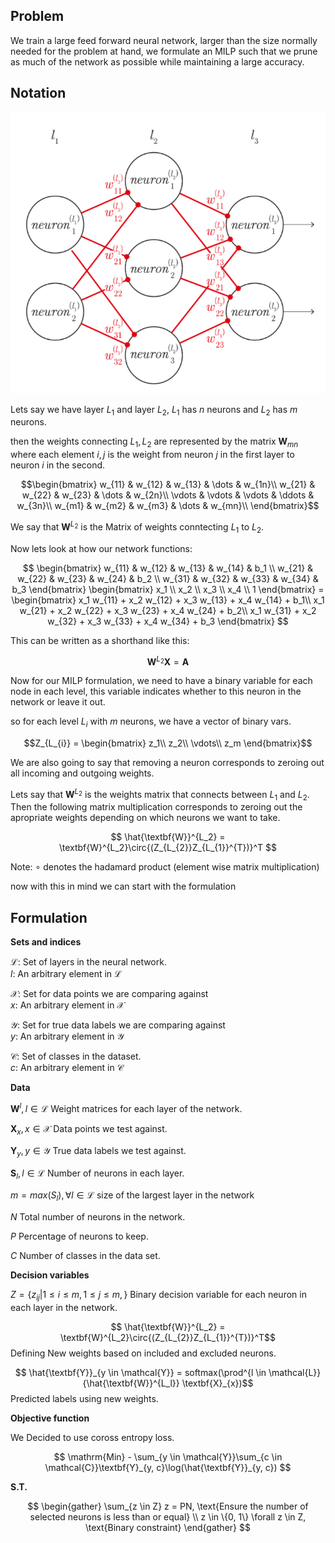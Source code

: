 ## **Problem**
We train a large feed forward neural network, larger than the size normally needed for the problem at hand, we formulate an MILP such that we prune as much of the network as possible while maintaining a large accuracy.

## **Notation**
![alt text](image.png)

Lets say we have layer $L_1$ and layer $L_2$, $L_1$ has $n$ neurons and $L_2$ has $m$ neurons.

then the weights connecting $L_1, L_2$ are represented by the matrix $\textbf{W}_{mn}$ where each element $i,j$ is the weight from neuron $j$ in the first layer to neuron $i$ in the second.


$$\begin{bmatrix}
w_{11} & w_{12} & w_{13} & \dots & w_{1n}\\
w_{21} & w_{22} & w_{23} & \dots & w_{2n}\\
\vdots & \vdots & \vdots & \ddots & w_{3n}\\
w_{m1} & w_{m2} & w_{m3} & \dots & w_{mn}\\
\end{bmatrix}$$

We say that $\textbf{W}^{L_2}$ is the Matrix of weights conntecting $L_1$ to $L_2$.

Now lets look at how our network functions:

$$
\begin{bmatrix}
w_{11} & w_{12} & w_{13} & w_{14} & b_1 \\
w_{21} & w_{22} & w_{23} & w_{24} & b_2 \\
w_{31} & w_{32} & w_{33} & w_{34} & b_3 
\end{bmatrix}
\begin{bmatrix}
x_1 \\ x_2 \\ x_3 \\ x_4 \\ 1
\end{bmatrix} = 
\begin{bmatrix}
x_1 w_{11} + x_2 w_{12} + x_3 w_{13} + x_4 w_{14} + b_1\\
x_1 w_{21} + x_2 w_{22} + x_3 w_{23} + x_4 w_{24} + b_2\\
x_1 w_{31} + x_2 w_{32} + x_3 w_{33} + x_4 w_{34} + b_3
\end{bmatrix} 
$$

This can be written as a shorthand like this:

$$\textbf{W}^{L_2} \textbf{X} = \textbf{A}$$

Now for our MILP formulation, we need to have a binary variable for each node in each level, this variable indicates whether to this neuron in the network or leave it out.

so for each level $L_{i}$ with $m$ neurons, we have a vector of binary vars.

$$Z_{L_{i}} =
\begin{bmatrix}
z_1\\
z_2\\
\vdots\\
z_m
\end{bmatrix}$$

We are also going to say that removing a neuron corresponds to zeroing out all incoming and outgoing weights.

Lets say that $\textbf{W}^{L_{2}}$ is the weights matrix that connects between $L_1$ and $L_2$.
Then the following matrix multiplication corresponds to zeroing out the apropriate weights depending on which neurons we want to take.

$$
\hat{\textbf{W}}^{L_2} = \textbf{W}^{L_2}\circ{(Z_{L_{2}}Z_{L_{1}}^{T})}^T
$$

Note: $\circ$ denotes the hadamard product (element wise matrix multiplication)

now with this in mind we can start with the formulation
## **Formulation**
**Sets and indices**

$\mathcal{L}$: Set of layers in the neural network. <br>
$l$: An arbitrary element in $\mathcal{L}$

$\mathcal{X}$: Set for data points we are comparing against <br> 
$x$: An arbitrary element in $\mathcal{X}$

$\mathcal{Y}$: Set for true data labels we are comparing against <br> 
$y$: An arbitrary element in $\mathcal{Y}$

$\mathcal{C}$: Set of classes in the dataset.<br> 
$c$: An arbitrary element in $\mathcal{C}$

**Data**

$\textbf{W}^l, l \in \mathcal{L}$ Weight matrices for each layer of the network.

$\textbf{X}_{x}, x \in \mathcal{X}$ Data points we test against.

$\textbf{Y}_{y}, y \in \mathcal{Y}$ True data labels we test against.

$\textbf{S}_{l}, l \in \mathcal{L}$ Number of neurons in each layer.

$m = max(S_l), \forall l \in \mathcal{L}$ size of the largest layer in the network

$N$ Total number of neurons in the network.

$P$ Percentage of neurons to keep.

$C$ Number of classes in the data set.

**Decision variables**

$Z = \{z_{ij}| 1 \le i \le m, 1 \le j \le m, \}$ Binary decision variable for each neuron in each layer in the network.


$$
\hat{\textbf{W}}^{L_2} = \textbf{W}^{L_2}\circ{(Z_{L_{2}}Z_{L_{1}}^{T})}^T$$ Defining New weights based on included and excluded neurons.


$$ 
\hat{\textbf{Y}}_{y \in \mathcal{Y}} = softmax(\prod^{l \in \mathcal{L}}{\hat{\textbf{W}}^{L_l}}  \textbf{X}_{x})$$ Predicted labels using new weights.

**Objective function**

We Decided to use coross entropy loss.

$$ \mathrm{Min} - \sum_{y \in \mathcal{Y}}\sum_{c \in \mathcal{C}}\textbf{Y}_{y, c}\log(\hat{\textbf{Y}}_{y, c}) $$

**S.T.**

$$
\begin{gather}
\sum_{z \in Z} z = PN, \text{Ensure the number of selected neurons is less than or equal} \\
z \in \{0, 1\} \forall z \in Z, \text{Binary constraint}
\end{gather}
$$
